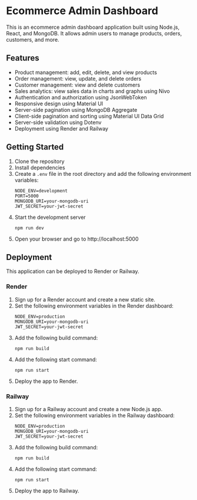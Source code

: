 # Ecommerce Admin Dashboard

This is an ecommerce admin dashboard application built using Node.js, React, and MongoDB. It allows admin users to manage products, orders, customers, and more.

## Features

- Product management: add, edit, delete, and view products
- Order management: view, update, and delete orders
- Customer management: view and delete customers
- Sales analytics: view sales data in charts and graphs using Nivo
- Authentication and authorization using JsonWebToken
- Responsive design using Material UI
- Server-side pagination using MongoDB Aggregate
- Client-side pagination and sorting using Material UI Data Grid
- Server-side validation using Dotenv
- Deployment using Render and Railway

## Getting Started

1. Clone the repository
2. Install dependencies
3. Create a `.env` file in the root directory and add the following environment variables:
    ```
    NODE_ENV=development
    PORT=5000
    MONGODB_URI=your-mongodb-uri
    JWT_SECRET=your-jwt-secret
    ```
4. Start the development server
    ```
    npm run dev
    ```
5. Open your browser and go to http://localhost:5000

## Deployment

This application can be deployed to Render or Railway.

### Render

1. Sign up for a Render account and create a new static site.
2. Set the following environment variables in the Render dashboard:
    ```
    NODE_ENV=production
    MONGODB_URI=your-mongodb-uri
    JWT_SECRET=your-jwt-secret
    ```
3. Add the following build command:
    ```
    npm run build
    ```
4. Add the following start command:
    ```
    npm run start
    ```
5. Deploy the app to Render.

### Railway

1. Sign up for a Railway account and create a new Node.js app.
2. Set the following environment variables in the Railway dashboard:
    ```
    NODE_ENV=production
    MONGODB_URI=your-mongodb-uri
    JWT_SECRET=your-jwt-secret
    ```
3. Add the following build command:
    ```
    npm run build
    ```
4. Add the following start command:
    ```
    npm run start
    ```
5. Deploy the app to Railway.
